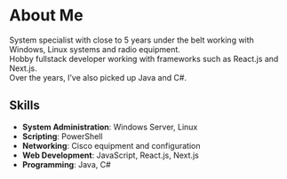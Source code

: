 # About Me
System specialist with close to 5 years under the belt working with Windows, Linux systems and radio equipment.  
Hobby fullstack developer working with frameworks such as React.js and Next.js.  
Over the years, I’ve also picked up Java and C#.

## Skills
- **System Administration**: Windows Server, Linux
- **Scripting**: PowerShell
- **Networking**: Cisco equipment and configuration
- **Web Development**: JavaScript, React.js, Next.js
- **Programming**: Java, C#
